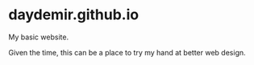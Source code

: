daydemir.github.io
==================


My basic website.

Given the time, this can be a place to try my hand at better web design.
